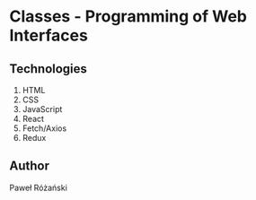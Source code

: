 # Classes - Programming of Web Interfaces

## Technologies
1. HTML
2. CSS
3. JavaScript
4. React
5. Fetch/Axios
6. Redux

## Author
Paweł Różański